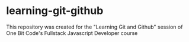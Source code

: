 # learning-git-github

This repository was created for the "Learning Git and Github" session of One Bit Code's Fullstack Javascript Developer course
